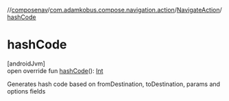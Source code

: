 //[composenav](../../../index.md)/[com.adamkobus.compose.navigation.action](../index.md)/[NavigateAction](index.md)/[hashCode](hash-code.md)

# hashCode

[androidJvm]\
open override fun [hashCode](hash-code.md)(): [Int](https://kotlinlang.org/api/latest/jvm/stdlib/kotlin/-int/index.html)

Generates hash code based on fromDestination, toDestination, params and options fields
